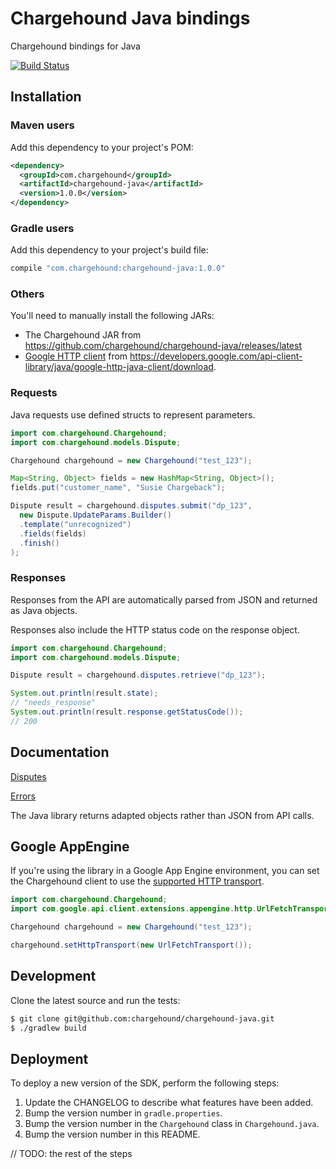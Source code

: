 # Chargehound Java bindings 
Chargehound bindings for Java

[![Build Status](https://travis-ci.org/chargehound/chargehound-java.svg?branch=master)](https://travis-ci.org/chargehound/chargehound-java)

## Installation

### Maven users

Add this dependency to your project's POM:

```xml
<dependency>
  <groupId>com.chargehound</groupId>
  <artifactId>chargehound-java</artifactId>
  <version>1.0.0</version>
</dependency>
```

### Gradle users

Add this dependency to your project's build file:

```groovy
compile "com.chargehound:chargehound-java:1.0.0"
```

### Others

You'll need to manually install the following JARs:

* The Chargehound JAR from https://github.com/chargehound/chargehound-java/releases/latest
* [Google HTTP client](https://developers.google.com/api-client-library/java/google-http-java-client/) from <https://developers.google.com/api-client-library/java/google-http-java-client/download>.

### Requests

Java requests use defined structs to represent parameters.

```java
import com.chargehound.Chargehound;
import com.chargehound.models.Dispute;

Chargehound chargehound = new Chargehound("test_123");

Map<String, Object> fields = new HashMap<String, Object>();
fields.put("customer_name", "Susie Chargeback");

Dispute result = chargehound.disputes.submit("dp_123",
  new Dispute.UpdateParams.Builder()
  .template("unrecognized")
  .fields(fields)
  .finish()
);
```

### Responses

Responses from the API are automatically parsed from JSON and returned as Java objects.

Responses also include the HTTP status code on the response object.

```java
import com.chargehound.Chargehound;
import com.chargehound.models.Dispute;

Dispute result = chargehound.disputes.retrieve("dp_123");

System.out.println(result.state);
// "needs_response"
System.out.println(result.response.getStatusCode());
// 200
```

## Documentation

[Disputes](https://www.chargehound.com/docs/api/index.html?java#disputes)

[Errors](https://www.chargehound.com/docs/api/index.html?java#errors)

The Java library returns adapted objects rather than JSON from API calls.

## Google AppEngine

If you're using the library in a Google App Engine environment, you can set the Chargehound client to use the [supported HTTP transport](https://developers.google.com/api-client-library/java/google-http-java-client/app-engine#http_transport).

```java
import com.chargehound.Chargehound;
import com.google.api.client.extensions.appengine.http.UrlFetchTransport;

Chargehound chargehound = new Chargehound("test_123");

chargehound.setHttpTransport(new UrlFetchTransport());
```

## Development

Clone the latest source and run the tests:

```bash
$ git clone git@github.com:chargehound/chargehound-java.git
$ ./gradlew build
```

## Deployment

To deploy a new version of the SDK, perform the following steps:

 1. Update the CHANGELOG to describe what features have been added.
 2. Bump the version number in `gradle.properties`.
 3. Bump the version number in the `Chargehound` class in `Chargehound.java`.
 4. Bump the version number in this README.

 // TODO: the rest of the steps
